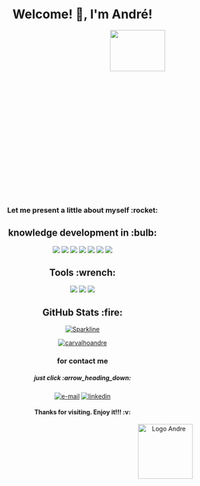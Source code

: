 <span align="center">
 
 <strong><h1 align = "center" > Welcome! 👋, I'm André!</h1> </strong>
 
   <div style="width:100%;height:0;padding-bottom:75%;position:relative;">
  <image src="https://media.giphy.com/media/SWoSkN6DxTszqIKEqv/giphy.gif" width="50%" height="50%" style="position:absolute" frameBorder="0" class="giphy-embed" allowFullScreen />
 </div>
 
 
 <h3 align = "center">Let me present a little about myself :rocket:</h3>

<h2 align="center"><strong> knowledge development in :bulb:</strong></h2>

<p align="center">
   <img src="https://img.shields.io/badge/Java-black?style=for-the-badge&logo=java&logoColor=white">
    <img src="https://img.shields.io/badge/JavaScript-black?style=for-the-badge&logo=javascript&logoColor=white">
    <img src="https://img.shields.io/badge/Node.js-black?style=for-the-badge&logo=node.js&logoColor=white">
    <img src="https://img.shields.io/badge/React_Native-black?style=for-the-badge&logo=react&logoColor=white">
    <img src="https://img.shields.io/badge/React-black?style=for-the-badge&logo=react&logoColor=white">
    <img src="https://img.shields.io/badge/React_Router-black?style=for-the-badge&logo=react-router&logoColor=white">
    <img src="https://img.shields.io/badge/TypeScript-black?style=for-the-badge&logo=typescript&logoColor=white">
</p>

<h2 align="center">Tools :wrench: </strong></h2>
<p align="center">
    <img src="https://img.shields.io/badge/Heroku-black?style=for-the-badge&logo=heroku&logoColor=white">
    <img src="https://img.shields.io/badge/Amazon_AWS-black?style=for-the-badge&logo=amazon-aws&logoColor=white">
    <img src="https://img.shields.io/badge/Netlify-black?style=for-the-badge&logo=netlify&logoColor=white">    
</p>

<h2 align="center"> GitHub Stats :fire:</strong></h2>

[![Sparkline](https://stars.medv.io/Naereen/badges.svg)](https://stars.medv.io/carvalhoandre/carvalhoandre)

[![carvalhoandre](https://github-readme-stats.vercel.app/api/top-langs/?username=carvalhoandre&hide=html&layout=compact&theme=dark)](https://github.com/carvalhoandre/)


<h3 align = "center">for contact me</h3>
<h5 align="center"> just click :arrow_heading_down:</strong></h5>

<a align = "center" href="mailto:andre_carvalho0@live.com?Subject=Olá André" target="_new" rel="external"><img align = "center" src="https://img.shields.io/badge/Microsoft_Outlook-0078D4?style=for-the-badge&logo=microsoft-outlook&logoColor=whit" alt="e-mail"></a>
<a align = "center" href="https://www.linkedin.com/in/andr%C3%A9-leite-carvalho-b77721146/" target="_new" rel="external"><img align = "center" src="https://img.shields.io/badge/linkedin-%230077B5.svg?&style=for-the-badge&logo=linkedin&logoColor=white" alt="linkedin"></a>
 
 <h4 align = "center">Thanks for visiting. Enjoy it!!! :v:</h4>
 
  
 <img src="https://carvalhoandre.s3-sa-east-1.amazonaws.com/github/logogithub.png" width="125px" align="right" alt="Logo Andre" position="absolute">

 </span>
